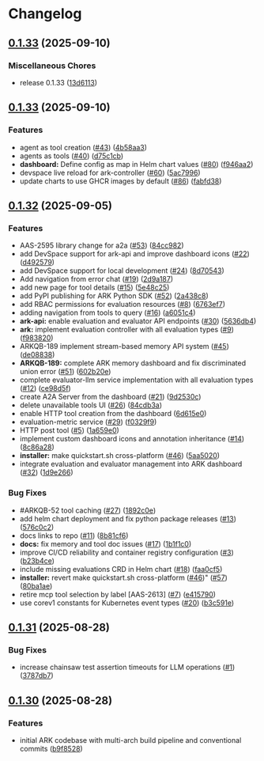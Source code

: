 # Changelog

## [0.1.33](https://github.com/mckinsey/agents-at-scale-ark/compare/v0.1.33...v0.1.33) (2025-09-10)


### Miscellaneous Chores

* release 0.1.33 ([13d6113](https://github.com/mckinsey/agents-at-scale-ark/commit/13d61139d3f247fbfd67e43925e3d77a443c41a9))

## [0.1.33](https://github.com/mckinsey/agents-at-scale-ark/compare/v0.1.32...v0.1.33) (2025-09-10)


### Features

* agent as tool creation ([#43](https://github.com/mckinsey/agents-at-scale-ark/issues/43)) ([4b58aa3](https://github.com/mckinsey/agents-at-scale-ark/commit/4b58aa368c4cc3b8e13c887879c80b24e278196a))
* agents as tools ([#40](https://github.com/mckinsey/agents-at-scale-ark/issues/40)) ([d75c1cb](https://github.com/mckinsey/agents-at-scale-ark/commit/d75c1cbe294917b0a6d51a87db84109bda52d6a3))
* **dashboard:** Define config as map in Helm chart values ([#80](https://github.com/mckinsey/agents-at-scale-ark/issues/80)) ([f946aa2](https://github.com/mckinsey/agents-at-scale-ark/commit/f946aa259b420df1860712a3086fe8bf12b9e4c3))
* devspace live reload for ark-controller ([#60](https://github.com/mckinsey/agents-at-scale-ark/issues/60)) ([5ac7996](https://github.com/mckinsey/agents-at-scale-ark/commit/5ac79963de8393d31ec8396005794bbcbcfda798))
* update charts to use GHCR images by default ([#86](https://github.com/mckinsey/agents-at-scale-ark/issues/86)) ([fabfd38](https://github.com/mckinsey/agents-at-scale-ark/commit/fabfd38a2b544eefd1cd511f2b71ab5e2b810da0))

## [0.1.32](https://github.com/mckinsey/agents-at-scale-ark/compare/v0.1.31...v0.1.32) (2025-09-05)


### Features

* AAS-2595 library change for a2a ([#53](https://github.com/mckinsey/agents-at-scale-ark/issues/53)) ([84cc982](https://github.com/mckinsey/agents-at-scale-ark/commit/84cc982370eee3c98cee7676590c8cfd32952da0))
* add DevSpace support for ark-api and improve dashboard icons ([#22](https://github.com/mckinsey/agents-at-scale-ark/issues/22)) ([d492579](https://github.com/mckinsey/agents-at-scale-ark/commit/d492579b63e1f01bc75310ca725655c8d1e81b7a))
* add DevSpace support for local development ([#24](https://github.com/mckinsey/agents-at-scale-ark/issues/24)) ([8d70543](https://github.com/mckinsey/agents-at-scale-ark/commit/8d705432a251a30ac4f61f22785cddde3b1b69ca))
* Add navigation from error chat ([#19](https://github.com/mckinsey/agents-at-scale-ark/issues/19)) ([2d9a187](https://github.com/mckinsey/agents-at-scale-ark/commit/2d9a187f8596da827d932ae8affc7794d62a85e1))
* add new page for tool details ([#15](https://github.com/mckinsey/agents-at-scale-ark/issues/15)) ([5e48c25](https://github.com/mckinsey/agents-at-scale-ark/commit/5e48c251f14accbdd13e4f219fb6c3e238db3f03))
* add PyPI publishing for ARK Python SDK ([#52](https://github.com/mckinsey/agents-at-scale-ark/issues/52)) ([2a438c8](https://github.com/mckinsey/agents-at-scale-ark/commit/2a438c83e48049714bfb1ce5820af9c8e13cda50))
* add RBAC permissions for evaluation resources ([#8](https://github.com/mckinsey/agents-at-scale-ark/issues/8)) ([6763ef7](https://github.com/mckinsey/agents-at-scale-ark/commit/6763ef797bbcd54cdcf4f676e5c6915d31b34a9f))
* adding navigation from tools to query ([#16](https://github.com/mckinsey/agents-at-scale-ark/issues/16)) ([a6051c4](https://github.com/mckinsey/agents-at-scale-ark/commit/a6051c48b1177a602f9da1b6c10f67f3c57d48b3))
* **ark-api:** enable evaluation and evaluator API endpoints          ([#30](https://github.com/mckinsey/agents-at-scale-ark/issues/30)) ([5636db4](https://github.com/mckinsey/agents-at-scale-ark/commit/5636db41918d35e4c11c3632d5c3b76df73968e0))
* **ark:** implement evaluation controller with all evaluation types ([#9](https://github.com/mckinsey/agents-at-scale-ark/issues/9)) ([f983820](https://github.com/mckinsey/agents-at-scale-ark/commit/f9838203475d12ecaae9bf78d45b18f3c7ce8336))
* ARKQB-189 implement stream-based memory API system ([#45](https://github.com/mckinsey/agents-at-scale-ark/issues/45)) ([de08838](https://github.com/mckinsey/agents-at-scale-ark/commit/de08838acda58a5b0b82299149df7cabd4db2b70))
* **ARKQB-189:** complete ARK memory dashboard and fix discriminated union error ([#51](https://github.com/mckinsey/agents-at-scale-ark/issues/51)) ([602b20e](https://github.com/mckinsey/agents-at-scale-ark/commit/602b20e2d0ada5db3a3937f0789e8c92ed7acc8f))
* complete evaluator-llm service implementation with all evaluation types ([#12](https://github.com/mckinsey/agents-at-scale-ark/issues/12)) ([ce98d5f](https://github.com/mckinsey/agents-at-scale-ark/commit/ce98d5ffe42550094f2d977165666ca9d4190109))
* create A2A Server from the dashboard ([#21](https://github.com/mckinsey/agents-at-scale-ark/issues/21)) ([9d2530c](https://github.com/mckinsey/agents-at-scale-ark/commit/9d2530c09fef6c46d5c4a9aaa6e9f44e1e797272))
* delete unavailable tools UI ([#26](https://github.com/mckinsey/agents-at-scale-ark/issues/26)) ([84cdb3a](https://github.com/mckinsey/agents-at-scale-ark/commit/84cdb3aa1a8e6c5ce827f893e0f9f07d9d19e85d))
* enable HTTP tool creation from the dashboard ([6d615e0](https://github.com/mckinsey/agents-at-scale-ark/commit/6d615e0ce5ef911a28bacc9f80b94e6e09eae5c8))
* evaluation-metric service ([#29](https://github.com/mckinsey/agents-at-scale-ark/issues/29)) ([f0329f9](https://github.com/mckinsey/agents-at-scale-ark/commit/f0329f96e2918861610383dc2355a683a2e2fee6))
* HTTP post tool ([#5](https://github.com/mckinsey/agents-at-scale-ark/issues/5)) ([1a659e0](https://github.com/mckinsey/agents-at-scale-ark/commit/1a659e0d4802639f423f396e705b941f4581c192))
* implement custom dashboard icons and annotation inheritance ([#14](https://github.com/mckinsey/agents-at-scale-ark/issues/14)) ([8c86a28](https://github.com/mckinsey/agents-at-scale-ark/commit/8c86a28f1b1f6a6c713862f16a1bb240b9a057bf))
* **installer:** make quickstart.sh cross-platform ([#46](https://github.com/mckinsey/agents-at-scale-ark/issues/46)) ([5aa5020](https://github.com/mckinsey/agents-at-scale-ark/commit/5aa50202f0fe3067a79e01ed4f099bab5b40426b))
* integrate evaluation and evaluator management into ARK dashboard ([#32](https://github.com/mckinsey/agents-at-scale-ark/issues/32)) ([1d9e266](https://github.com/mckinsey/agents-at-scale-ark/commit/1d9e266605db89f74491fd3dcfdec99b77522d3a))


### Bug Fixes

* #ARKQB-52 tool caching ([#27](https://github.com/mckinsey/agents-at-scale-ark/issues/27)) ([1892c0e](https://github.com/mckinsey/agents-at-scale-ark/commit/1892c0e80c7ba6596095e5a344999bb52b688bcf))
* add helm chart deployment and fix python package releases ([#13](https://github.com/mckinsey/agents-at-scale-ark/issues/13)) ([576c0c2](https://github.com/mckinsey/agents-at-scale-ark/commit/576c0c23367702abbe66d81a3f70e82ce3476196))
* docs links to repo ([#11](https://github.com/mckinsey/agents-at-scale-ark/issues/11)) ([8b81cf6](https://github.com/mckinsey/agents-at-scale-ark/commit/8b81cf617f360f0f8db770e1c02d9be8b9b41d49))
* **docs:** fix memory and tool doc issues ([#17](https://github.com/mckinsey/agents-at-scale-ark/issues/17)) ([1b1f1c0](https://github.com/mckinsey/agents-at-scale-ark/commit/1b1f1c04b85bab00a6ddded0e2ab0da5db448f81))
* improve CI/CD reliability and container registry configuration ([#3](https://github.com/mckinsey/agents-at-scale-ark/issues/3)) ([b23b4ce](https://github.com/mckinsey/agents-at-scale-ark/commit/b23b4ce32834602470d5cf3413a4b64de1e5fa89))
* include missing evaluations CRD in Helm chart ([#18](https://github.com/mckinsey/agents-at-scale-ark/issues/18)) ([faa0cf5](https://github.com/mckinsey/agents-at-scale-ark/commit/faa0cf5931766a1380c5ba2a459c36d9d7bb95e4))
* **installer:** revert make quickstart.sh cross-platform ([#46](https://github.com/mckinsey/agents-at-scale-ark/issues/46))" ([#57](https://github.com/mckinsey/agents-at-scale-ark/issues/57)) ([80ba1ae](https://github.com/mckinsey/agents-at-scale-ark/commit/80ba1aefcfe0684fd3acd638175846e5bbed0cbc))
* retire mcp tool selection by label [AAS-2613] ([#7](https://github.com/mckinsey/agents-at-scale-ark/issues/7)) ([e415790](https://github.com/mckinsey/agents-at-scale-ark/commit/e415790bea4d33791f0a0271831ce535e58bdd6e))
* use corev1 constants for Kubernetes event types ([#20](https://github.com/mckinsey/agents-at-scale-ark/issues/20)) ([b3c591e](https://github.com/mckinsey/agents-at-scale-ark/commit/b3c591e690aec35cc5b0965e0d785163ad089587))

## [0.1.31](https://github.com/mckinsey/agents-at-scale-ark/compare/v0.1.30...v0.1.31) (2025-08-28)


### Bug Fixes

* increase chainsaw test assertion timeouts for LLM operations ([#1](https://github.com/mckinsey/agents-at-scale-ark/issues/1)) ([3787db7](https://github.com/mckinsey/agents-at-scale-ark/commit/3787db7517e69f623fca9de8478e3771412ecbc9))

## [0.1.30](https://github.com/mckinsey/agents-at-scale-ark/compare/v0.1.29...v0.1.30) (2025-08-28)


### Features

* initial ARK codebase with multi-arch build pipeline and conventional commits ([b9f8528](https://github.com/mckinsey/agents-at-scale-ark/commit/b9f8528ab1631a12dc691d713b257a5bce2998db))
